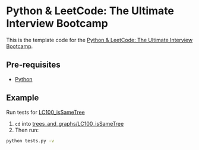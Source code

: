 # Python & LeetCode: The Ultimate Interview Bootcamp

This is the template code for the [Python & LeetCode: The Ultimate Interview Bootcamp]().

## Pre-requisites
* [Python](https://www.python.org)

## Example
Run tests for [LC100_isSameTree](trees_and_graphs/LC100_isSameTree)

1) `cd` into [trees_and_graphs/LC100_isSameTree](trees_and_graphs/LC100_isSameTree)
2) Then run:
```bash
python tests.py -v
```